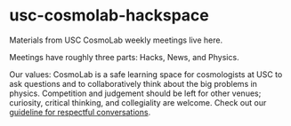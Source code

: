 # usc-cosmolab-hackspace

Materials from USC CosmoLab weekly meetings live here.

Meetings have roughly three parts: Hacks, News, and Physics. 

Our values: CosmoLab is a safe learning space for cosmologists at USC to ask questions and to collaboratively think about the big problems in physics. Competition and judgement should be left for other venues; curiosity, critical thinking, and collegiality are welcome. Check out our <a href="https://docs.google.com/document/d/1FwJS4iQr2N5il2v-GgN0F_iJDo0wlp2q5P94KG839so/edit?usp=sharing">guideline for respectful conversations</a>.



